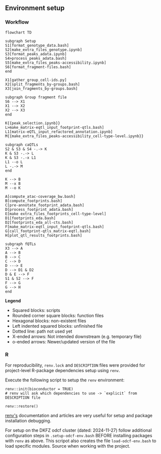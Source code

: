 ## Environment setup


### Workflow

```mermaid
flowchart TD

subgraph Setup
S1[format_genotype_data.bash]
S2[make_extra_files_genotype.ipynb]
S3[format_peaks_adata.ipynb]
S4>process_peaks_adata.bash]
S5[make_extra_files_peaks-accessibility.ipynb]
S6[format_fragment-files.bash]
end

X1[gather_group_cell-ids.py]
X2[split_fragments_by-groups.bash]
X3[join_fragments_by-groups.bash]

subgraph Group fragment file
S6 --> X1
X1 --> X2
X2 --> X3
end

K{{peak_selection.ipynb}}
L>make_matrix-eqtl_input_footprint-qtls.bash]
L1[matrix-eQTL_input_refactored_annotation.ipynb]
M{{make_extra_files_peaks-accessibility_cell-type-level.ipynb}}

subgraph caQTLs
S2 & S3 & S4 -.-> K
K & S3 -.-> L
K & S3 -.-x L1
L1 --o L
L -.-> M
end

K --> B
M --x B
M --o K

A[compute_atac-coverage_bw.bash]
B[compute_footprints.bash]
C[pre-annotate_footprint_adata.bash]
D[process_footprint_adata.bash]
E[make extra_files_footprints_cell-type-level]
D1[footprints_eda.bash]
D2[footprints_eda_all-cts.bash]
F[make_matrix-eqtl_input_footprint-qtls.bash]
G[call_footprint-qtls_matrix-eqtl.bash]
H[plot_qtl_results_footprints.bash]

subgraph fQTLs
X3 --> A
A --> B
B --> C
C --> D
D ---> E
D --> D1 & D2
D & E --> F
S1 & S2 --> F
F --> G
G --> H
end
```

**Legend**
- Squared blocks: scripts
- Rounded corner square blocks: function files
- Hexagonal blocks: non-existent files
- Left indented squared blocks: unfinished file
- Dotted line: path not used yet
- X-ended arrows: Not intended downstream (e.g. temporary file)
- o-ended arrows: Newer/updated version of the file


### R

For reproducibility, `renv.lock` and `DESCRIPTION` files were provided for project-level R-package dependencies setup using `renv`.

Execute the following script to setup the `renv` environment:

```
renv::init(bioconductor = TRUE)
# renv will ask which dependencies to use -> `explicit` from DESCRIPTION file

renv::restore()
```

[renv's](https://rstudio.github.io/renv/index.html) documentation and articles are very useful for setup and package installation debugging.

For setup on the DKFZ odcf cluster (dated: 2024-11-27) follow additional configuration steps in `.setup-odcf-env.bash` BEFORE installing packages with `renv` as above. This scripot also creates the file `load-odcf-env.bash` to load specific modules. Source when working with the project.
